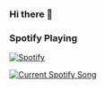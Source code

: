 ### Hi there 👋

### Spotify Playing 

[![Spotify](https://spotify-rendix-e0068hbnm-rendixmars.vercel.app/api/spotify)](https://open.spotify.com/user/yeu0jd67q14giap6b5iltgsy4?si=56d7f89090384f01)

<a href="https://github.com/RendixMars/Spotify-Rendix">
  <img src="https://spotify-rendix.vercel.app/api" alt="Current Spotify Song">
</a>
<!--
**RendixMars/rendixmars** is a ✨ _special_ ✨ repository because its `README.md` (this file) appears on your GitHub profile.

Here are some ideas to get you started:

- 🔭 I’m currently working on ...
- 🌱 I’m currently learning ...
- 👯 I’m looking to collaborate on ...
- 🤔 I’m looking for help with ...
- 💬 Ask me about ...
- 📫 How to reach me: ...
- 😄 Pronouns: ...
- ⚡ Fun fact: ...
-->
